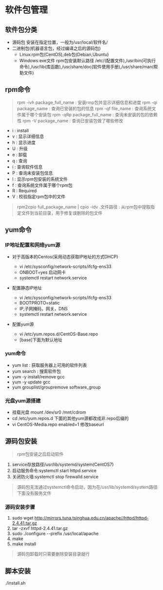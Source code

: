 # 软件包管理

## 软件包分类
- 源码包
    安装在指定位置，一般为/usr/local/软件名/
- 二进制包(机器语言包，经过编译之后的源码包)
    - Linux:rpm包(CentOS),deb包(Debian,Ubuntu)
    - Windows:exe文件
    rpm包安装默认路径 /etc/(配置文件),/usr/bin(可执行命令),/usr/lib(库函数),/usr/share/doc(软件使用手册),/usr/share/man(帮助文件)

## rpm命令

> rpm -ivh package_full_name : 安装rmp包并显示详细信息和进度
> rpm -qi package_name : 查询已安装的包的信息
> rpm -qf file_name : 查询系统文件属于哪个安装包
> rpm -qRp package_full_name : 查询未安装的包的依赖性
> rpm -V package_name : 查询已安装包做了哪些修改
- i : install
- v : 显示详细信息
- h : 显示进度
- U : 升级
- e : 卸载
- q : 查询
- i : 查询软件信息
- P : 查询未安装包信息
- l : 显示rpm包安装的系统文件
- f : 查询系统文件属于哪个rpm包
- R : Required
- V : 校验指定rpm包中的文件

> rpm2cpio full_package_name | cpio -idv .文件路径 : 从rpm包中提取指定文件到当前目录，用于修复误删除的包文件

## yum命令

### IP地址配置和网络yum源

- 对于高版本的Centos(采用动态获取IP地址的方式DHCP)
    - vi /etc/sysconfig/network-scripts/ifcfg-ens33
    - ONBOOT=yes   启动网卡
    - systemctl restart network.service 
- 配置静态IP地址
    - vi /etc/sysconfig/network-scripts/ifcfg-ens33
    - BOOTPROTO=static
    - IP,子网掩码，网关，DNS
    - systemctl restart network.service

- 配置yum源
    - vi /etc/yum.repos.d/CentOS-Base.repo
    - [base]下面为默认地址

### yum命令

- yum list : 获取服务器上可用的软件列表
- yum search : 搜索软件包
- yum -y install/remove gcc
- yum -y update gcc
- yum grouplist/groupremove software_group

### 光盘yum源搭建
- 挂载光盘 mount /dev/sr0 /mnt/cdrom
- cd /etc/yum.repos.d 下面的其他yum源都改成非.repo后缀的
- vi CentOS-Media.repo   enabled=1  修改baseurl

## 源码包安装

> rpm包安装之后启动软件
1. service存放路径/usr/lib/systemd/system(CentOS7)
2. 启动服务命令:systemctl start httpd.service
3. 关闭防火墙:systemctl stop firewalld.service

> 源码包无法通过systemctl命令启动，因为在/usr/lib/systemd/system路径下面没有服务文件

### 源码安装步骤

1. sudo wget http://mirrors.tuna.tsinghua.edu.cn/apache//httpd/httpd-2.4.41.tar.gz
2. tar -zxvf httpd-2.4.41.tar.gz
3. sudo ./configure --prefix /usr/local/apache
4. make
5. make install

> 源码包卸载时只需要删除安装目录就行

## 脚本安装

./install.sh

